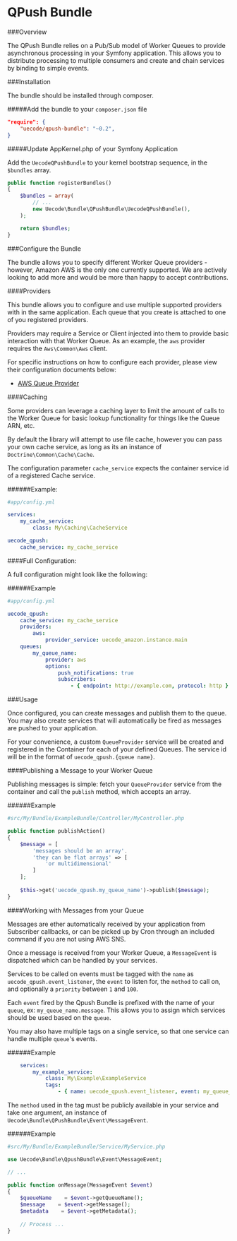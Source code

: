 QPush Bundle
=======================

###Overview

The QPush Bundle relies on a Pub/Sub model of Worker Queues to provide asynchronous
processing in your Symfony application.  This allows you to distribute processing to
multiple consumers and create and chain services by binding to simple events.

###Installation

The bundle should be installed through composer.

#####Add the bundle to your `composer.json` file

```json
"require": {
    "uecode/qpush-bundle": "~0.2",
}
```

#####Update AppKernel.php of your Symfony Application

Add the `UecodeQPushBundle` to your kernel bootstrap sequence, in the `$bundles` array.

```php
public function registerBundles()
{
    $bundles = array(
        // ...
        new Uecode\Bundle\QPushBundle\UecodeQPushBundle(),
    );

    return $bundles;
}
```

###Configure the Bundle

The bundle allows you to specify different Worker Queue providers - however, 
Amazon AWS is the only one currently supported. We are actively looking to add
more and would be more than happy to accept contributions.

####Providers

This bundle allows you to configure and use multiple supported providers with in the same 
application.  Each queue that you create is attached to one of you registered providers.

Providers may require a Service or Client injected into them to provide basic
interaction with that Worker Queue.  As an example, the `aws` provider requires the
`Aws\Common\Aws` client.

For specific instructions on how to configure each provider, please view their configuration
documents below:

 - [AWS Queue Provider](/docs/aws-queue-provider.md)

####Caching

Some providers can leverage a caching layer to limit the amount of calls to the Worker Queue
for basic lookup functionality for things like the Queue ARN, etc.

By default the library will attempt to use file cache, however you can pass your
own cache service, as long as its an instance of `Doctrine\Common\Cache\Cache`.

The configuration parameter `cache_service` expects the container service id of a registered
Cache service.

######Example:
```yaml
#app/config.yml

services:
    my_cache_service:
    	class: My\Caching\CacheService

uecode_qpush:
    cache_service: my_cache_service
```

####Full Configuration:

A full configuration might look like the following:

######Example

```yaml
#app/config.yml

uecode_qpush:
    cache_service: my_cache_service
    providers:
        aws:
        	provider_service: uecode_amazon.instance.main
    queues:
        my_queue_name:
            provider: aws
            options:
                push_notifications: true
                subscribers:
                    - { endpoint: http://example.com, protocol: http }
```

###Usage

Once configured, you can create messages and publish them to the queue.  You may also
create services that will automatically be fired as messages are pushed to your application.

For your convenience, a custom `QueueProvider` service will be created and registered in the Container for
each of your defined Queues. The service id will be in the format of `uecode_qpush.{queue name}`.

####Publishing a Message to your Worker Queue

Publishing messages is simple: fetch your `QueueProvider` service from the container and
call the `publish` method, which accepts an array.

######Example

```php
#src/My/Bundle/ExampleBundle/Controller/MyController.php

public function publishAction()
{
    $message = [ 
        'messages should be an array'.
        'they can be flat arrays' => [
            'or multidimensional'
        ]
    ];
    
    $this->get('uecode_qpush.my_queue_name')->publish($message);
}

```

####Working with Messages from your Queue

Messages are ether automatically received by your application from Subscriber callbacks,
or can be picked up by Cron through an included command if you are not using AWS SNS.

Once a message is received from your Worker Queue, a `MessageEvent` is dispatched which
can be handled by your services.

Services to be called on events must be tagged with the `name` as `uecode_qpush.event_listener`, the
`event` to listen for, the `method` to call on, and optionally a `priority` between `1` and `100`.

Each `event` fired by the Qpush Bundle is prefixed with the name of your `queue`, ex: `my_queue_name.message`.
This allows you to assign which services should be used based on the `queue`.

You may also have multiple tags on a single service, so that one service can handle multiple `queue`'s events.

######Example
```yaml
    services:
    	my_example_service:
    		class: My\Example\ExampleService
    		tags:
    			- { name: uecode_qpush.event_listener, event: my_queue_name.message, method: onMessage }
```

The `method` used in the tag must be publicly available in your service and take one argument,
an instance of `Uecode\Bundle\QPushBundle\Event\MessageEvent`.

######Example
```php
#src/My/Bundle/ExampleBundle/Service/MyService.php

use Uecode\Bundle\QpushBundle\Event\MessageEvent;

// ...

public function onMessage(MessageEvent $event)
{
    $queueName    = $event->getQueueName();
    $message    = $event->getMessage();
    $metadata    = $event->getMetadata();
    
    // Process ...
}
```

